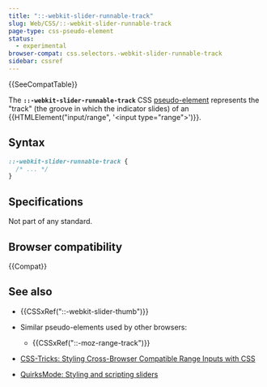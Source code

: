 ```yaml
---
title: "::-webkit-slider-runnable-track"
slug: Web/CSS/::-webkit-slider-runnable-track
page-type: css-pseudo-element
status:
  - experimental
browser-compat: css.selectors.-webkit-slider-runnable-track
sidebar: cssref
---
```

{{SeeCompatTable}}

The **`::-webkit-slider-runnable-track`** CSS [pseudo-element](/en-US/docs/Web/CSS/Pseudo-elements) represents the "track" (the groove in which the indicator slides) of an {{HTMLElement("input/range", '&lt;input type="range"&gt;')}}.

## Syntax

```css
::-webkit-slider-runnable-track {
  /* ... */
}
```

## Specifications

Not part of any standard.

## Browser compatibility

{{Compat}}

## See also

- {{CSSxRef("::-webkit-slider-thumb")}}
- Similar pseudo-elements used by other browsers:

  - {{CSSxRef("::-moz-range-track")}}

- [CSS-Tricks: Styling Cross-Browser Compatible Range Inputs with CSS](https://css-tricks.com/styling-cross-browser-compatible-range-inputs-css/)
- [QuirksMode: Styling and scripting sliders](https://www.quirksmode.org/blog/archives/2015/11/styling_and_scr.html)
